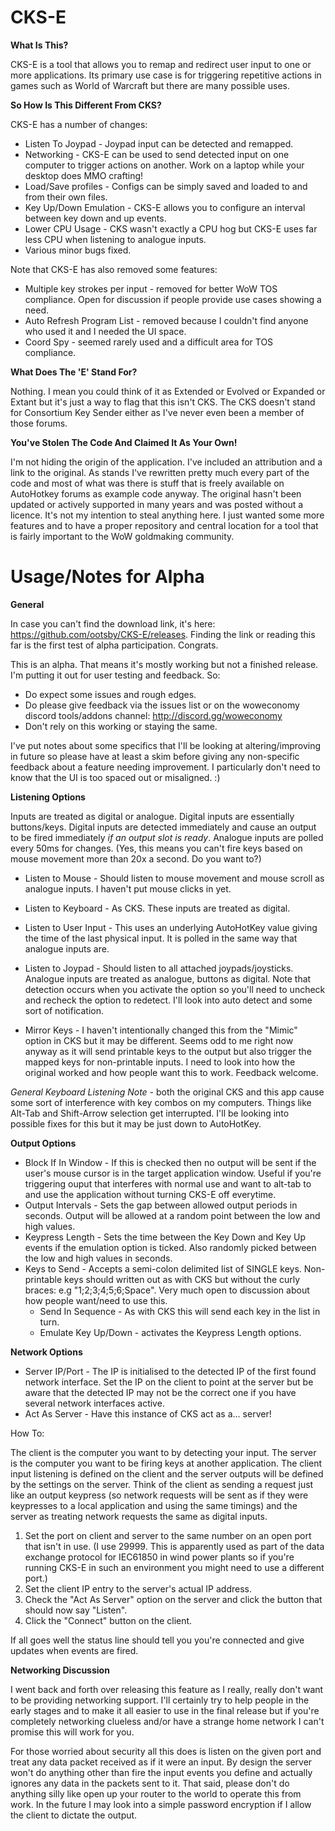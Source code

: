 # CKS-E

**What Is This?**

CKS-E is a tool that allows you to remap and redirect user input to one or more applications. Its primary use case is for triggering repetitive actions in games such as World of Warcraft but there are many possible uses.

**So How Is This Different From CKS?**

CKS-E has a number of changes:

* Listen To Joypad - Joypad input can be detected and remapped.
* Networking - CKS-E can be used to send detected input on one computer to trigger actions on another. Work on a laptop while your desktop does MMO crafting!
* Load/Save profiles - Configs can be simply saved and loaded to and from their own files.
* Key Up/Down Emulation - CKS-E allows you to configure an interval between key down and up events.
* Lower CPU Usage - CKS wasn't exactly a CPU hog but CKS-E uses far less CPU when listening to analogue inputs.
* Various minor bugs fixed.

Note that CKS-E has also removed some features:

* Multiple key strokes per input - removed for better WoW TOS compliance. Open for discussion if people provide use cases showing a need.
* Auto Refresh Program List - removed because I couldn't find anyone who used it and I needed the UI space.
* Coord Spy - seemed rarely used and a difficult area for TOS compliance.

**What Does The 'E' Stand For?**

Nothing. I mean you could think of it as Extended or Evolved or Expanded or Extant but it's just a way to flag that this isn't CKS. The CKS doesn't stand for Consortium Key Sender either as I've never even been a member of those forums.

**You've Stolen The Code And Claimed It As Your Own!**

I'm not hiding the origin of the application. I've included an attribution and a link to the original. As stands I've rewritten pretty much every part of the code and most of what was there is stuff that is freely available on AutoHotkey forums as example code anyway. The original hasn't been updated or actively supported in many years and was posted without a licence. It's not my intention to steal anything here. I just wanted some more features and to have a proper repository and central location for a tool that is fairly important to the WoW goldmaking community.

# Usage/Notes for Alpha

**General**

In case you can't find the download link, it's here: https://github.com/ootsby/CKS-E/releases. Finding the link or reading this far is the first test of alpha participation. Congrats.

This is an alpha. That means it's mostly working but not a finished release. I'm putting it out for user testing and feedback. So: 

* Do expect some issues and rough edges. 
* Do please give feedback via the issues list or on the woweconomy discord tools/addons channel: http://discord.gg/woweconomy
* Don't rely on this working or staying the same.

I've put notes about some specifics that I'll be looking at altering/improving in future so please have at least a skim before giving any non-specific feedback about a feature needing improvement. I particularly don't need to know that the UI is too spaced out or misaligned. :)

**Listening Options**

Inputs are treated as digital or analogue. Digital inputs are essentially buttons/keys. Digital inputs are detected immediately and cause an output to be fired immediately *if an output slot is ready*. Analogue inputs are polled every 50ms for changes. (Yes, this means you can't fire keys based on mouse movement more than 20x a second. Do you want to?)

* Listen to Mouse - Should listen to mouse movement and mouse scroll as analogue inputs. I haven't put mouse clicks in yet.
* Listen to Keyboard - As CKS. These inputs are treated as digital.
* Listen to User Input - This uses an underlying AutoHotKey value giving the time of the last physical input. It is polled in the same way that analogue inputs are.
* Listen to Joypad - Should listen to all attached joypads/joysticks. Analogue inputs are treated as analogue, buttons as digital. Note that detection occurs when you activate the option so you'll need to uncheck and recheck the option to redetect. I'll look into auto detect and some sort of notification.

* Mirror Keys - I haven't intentionally changed this from the "Mimic" option in CKS but it may be different. Seems odd to me right now anyway as it will send printable keys to the output but also trigger the mapped keys for non-printable inputs. I need to look into how the original worked and how people want this to work. Feedback welcome.

*General Keyboard Listening Note* - both the original CKS and this app cause some sort of interference with key combos on my computers. Things like Alt-Tab and Shift-Arrow selection get interrupted. I'll be looking into possible fixes for this but it may be just down to AutoHotKey.

**Output Options**

* Block If In Window - If this is checked then no output will be sent if the user's mouse cursor is in the target application window. Useful if you're triggering ouput that interferes with normal use and want to alt-tab to and use the application without turning CKS-E off everytime.
* Output Intervals - Sets the gap between allowed output periods in seconds. Output will be allowed at a random point between the low and high values.
* Keypress Length - Sets the time between the Key Down and Key Up events if the emulation option is ticked. Also randomly picked between the low and high values in seconds.
* Keys to Send - Accepts a semi-colon delimited list of SINGLE keys. Non-printable keys should written out as with CKS but without the curly braces: e.g "1;2;3;4;5;6;Space". Very much open to discussion about how people want/need to use this.
  * Send In Sequence - As with CKS this will send each key in the list in turn.
  * Emulate Key Up/Down - activates the Keypress Length options.
  
**Network Options**

* Server IP/Port - The IP is initialised to the detected IP of the first found network interface. Set the IP on the client to point at the server but be aware that the detected IP may not be the correct one if you have several network interfaces active. 
* Act As Server - Have this instance of CKS act as a... server!

How To: 

The client is the computer you want to by detecting your input. The server is the computer you want to be firing keys at another application. The client input listening is defined on the client and the server outputs will be defined by the settings on the server. Think of the client as sending a request just like an output keypress (so network requests will be sent as if they were keypresses to a local application and using the same timings) and the server as treating network requests the same as digital inputs.

1. Set the port on client and server to the same number on an open port that isn't in use. (I use 29999. This is apparently used as part of the data exchange protocol for IEC61850 in wind power plants so if you're running CKS-E in such an environment you might need to use a different port.)
2. Set the client IP entry to the server's actual IP address.
3. Check the "Act As Server" option on the server and click the button that should now say "Listen".
4. Click the "Connect" button on the client.

If all goes well the status line should tell you you're connected and give updates when events are fired.

**Networking Discussion**

I went back and forth over releasing this feature as I really, really don't want to be providing networking support. I'll certainly try to help people in the early stages and to make it all easier to use in the final release but if you're completely networking clueless and/or have a strange home network I can't promise this will work for you.

For those worried about security all this does is listen on the given port and treat any data packet received as if it were an input. By design the server won't do anything other than fire the input events you define and actually ignores any data in the packets sent to it. That said, please don't do anything silly like open up your router to the world to operate this from work. In the future I may look into a simple password encryption if I allow the client to dictate the output.
